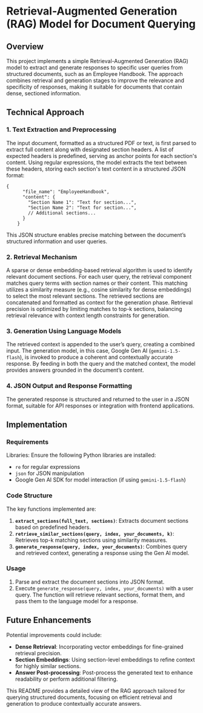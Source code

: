 <!DOCTYPE html>
<html lang="en">
<head>
</head>
<body>
    <h1>Retrieval-Augmented Generation (RAG) Model for Document Querying</h1>
<div>
    <h2>Overview</h2>
    <p>This project implements a simple Retrieval-Augmented Generation (RAG) model to extract and generate responses to specific user queries from structured documents, such as an Employee Handbook. The approach combines retrieval and generation stages to improve the relevance and specificity of responses, making it suitable for documents that contain dense, sectioned information.</p>
</div>

<div>
    <h2>Technical Approach</h2>
    <h3>1. Text Extraction and Preprocessing</h3>
    <p>The input document, formatted as a structured PDF or text, is first parsed to extract full content along with designated section headers. A list of expected headers is predefined, serving as anchor points for each section's content. Using regular expressions, the model extracts the text between these headers, storing each section's text content in a structured JSON format:</p>
</div>      
  <pre><code>{
      "file_name": "EmployeeHandbook",
      "content": {
        "Section Name 1": "Text for section...",
        "Section Name 2": "Text for section...",
        // Additional sections...
      }
    }</code></pre>

    
<div>
    This JSON structure enables precise matching between the document’s structured information and user queries.
    <h3>2. Retrieval Mechanism</h3>
    A sparse or dense embedding-based retrieval algorithm is used to identify relevant document sections. For each user query, the retrieval component matches query terms with section names or their content. This matching utilizes a similarity measure (e.g., cosine similarity for dense embeddings) to select the most relevant sections.
    The retrieved sections are concatenated and formatted as context for the generation phase. Retrieval precision is optimized by limiting matches to top-k sections, balancing retrieval relevance with context length constraints for generation.
<div>
    <h3>3. Generation Using Language Models</h3>
    The retrieved context is appended to the user’s query, creating a combined input. The generation model, in this case, Google Gen AI (<code>gemini-1.5-flash</code>), is invoked to produce a coherent and contextually accurate response. By feeding in both the query and the matched context, the model provides answers grounded in the document’s content.
</div>
<div>
    <h3>4. JSON Output and Response Formatting</h3>
    The generated response is structured and returned to the user in a JSON format, suitable for API responses or integration with frontend applications.
</div>

  <div>
    <h2>Implementation</h2>
    <h3>Requirements</h3>
    Libraries: Ensure the following Python libraries are installed:
    <ul>
        <li><code>re</code> for regular expressions</li>
        <li><code>json</code> for JSON manipulation</li>
        <li>Google Gen AI SDK for model interaction (if using <code>gemini-1.5-flash</code>)</li>
    </ul>

    

</div>

</div> 

<div>
  <h3>Code Structure</h3>
    The key functions implemented are:
    <ol>
        <li><strong><code>extract_sections(full_text, sections)</code></strong>: Extracts document sections based on predefined headers.</li>
        <li><strong><code>retrieve_similar_sections(query, index, your_documents, k)</code></strong>: Retrieves top-k matching sections using similarity measures.</li>
        <li><strong><code>generate_response(query, index, your_documents)</code></strong>: Combines query and retrieved context, generating a response using the Gen AI model.</li>
    </ol>
</div>   
<div>
    <h3>Usage</h3>
    <ol>
        <li>Parse and extract the document sections into JSON format.</li>
        <li>Execute <code>generate_response(query, index, your_documents)</code> with a user query. The function will retrieve relevant sections, format them, and pass them to the language model for a response.</li>
    </ol>
    
</div> 
<div>
    <h2>Future Enhancements</h2>
    Potential improvements could include:
    <ul>
        <li><strong>Dense Retrieval</strong>: Incorporating vector embeddings for fine-grained retrieval precision.</li>
        <li><strong>Section Embeddings</strong>: Using section-level embeddings to refine context for highly similar sections.</li>
        <li><strong>Answer Post-processing</strong>: Post-process the generated text to enhance readability or perform additional filtering.</li>
    </ul>

 
  </div> 
    This README provides a detailed view of the RAG approach tailored for querying structured documents, focusing on efficient retrieval and generation to produce contextually accurate answers.
</body>
</html>

